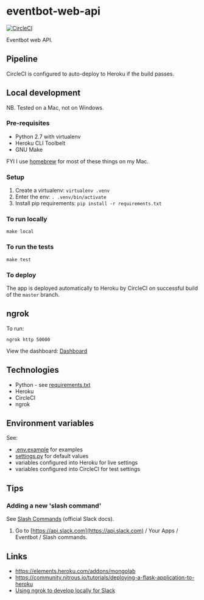 eventbot-web-api
================

[![CircleCI](https://circleci.com/gh/duffj/eventbot-web-api.svg?style=svg)](https://circleci.com/gh/duffj/eventbot-web-api)

Eventbot web API.


Pipeline
--------

CircleCI is configured to auto-deploy to Heroku if the build passes.


Local development
-----------------

NB. Tested on a Mac, not on Windows.

### Pre-requisites

* Python 2.7 with virtualenv
* Heroku CLI Toolbelt
* GNU Make

FYI I use [homebrew][1] for most of these things on my Mac. 

### Setup

1. Create a virtualenv: `virtualenv .venv`
1. Enter the env: `. .venv/bin/activate`
1. Install pip requirements: `pip install -r requirements.txt`

### To run locally

    make local

### To run the tests

    make test

### To deploy

The app is deployed automatically to Heroku by CircleCI on
successful build of the `master` branch.


ngrok
-----

To run:

    ngrok http 50000

View the dashboard: [Dashboard](http://localhost:4040/inspect/http)

Technologies
------------

* Python - see [requirements.txt](requirements.txt)
* Heroku
* CircleCI
* ngrok


Environment variables
---------------------

See:

* [.env.example](.env.example) for examples
* [settings.py](eventbot/settings.py) for default values
* variables configured into Heroku for live settings
* variables configured into CircleCI for test settings

Tips
----

### Adding a new 'slash command'

See [Slash Commands](https://api.slack.com/slash-commands) (official Slack docs).

1. Go to [https://api.slack.com](https://api.slack.com) / Your Apps / Eventbot / Slash commands.

Links
-----

* https://elements.heroku.com/addons/mongolab
* https://community.nitrous.io/tutorials/deploying-a-flask-application-to-heroku
* [Using ngrok to develop locally for Slack](https://api.slack.com/tutorials/tunneling-with-ngrok)

[1]: https://brew.sh/ "homebrew"

